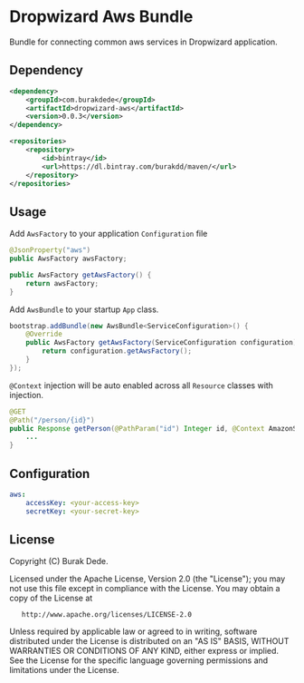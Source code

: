 Dropwizard Aws Bundle
======================

Bundle for connecting common aws services in Dropwizard application.

Dependency
----------

```xml
<dependency>
    <groupId>com.burakdede</groupId>
    <artifactId>dropwizard-aws</artifactId>
    <version>0.0.3</version>
</dependency>

<repositories>
    <repository>
        <id>bintray</id>
        <url>https://dl.bintray.com/burakdd/maven/</url>
    </repository>
</repositories>
```

Usage
-----

Add `AwsFactory` to your application `Configuration` file

```java
@JsonProperty("aws")
public AwsFactory awsFactory;

public AwsFactory getAwsFactory() {
    return awsFactory;
}
```

Add `AwsBundle` to your startup `App` class.

```java
bootstrap.addBundle(new AwsBundle<ServiceConfiguration>() {
    @Override
    public AwsFactory getAwsFactory(ServiceConfiguration configuration) {
        return configuration.getAwsFactory();
    }
});
```

`@Context` injection will be auto enabled across all `Resource` classes with injection.

```java
@GET
@Path("/person/{id}")
public Response getPerson(@PathParam("id") Integer id, @Context AmazonSNSClient sns) {
    ...
}
```

Configuration
------------

```yml
aws:
    accessKey: <your-access-key>
    secretKey: <your-secret-key>
```

License
-------

Copyright (C) Burak Dede.

Licensed under the Apache License, Version 2.0 (the "License");
you may not use this file except in compliance with the License.
You may obtain a copy of the License at

       http://www.apache.org/licenses/LICENSE-2.0

Unless required by applicable law or agreed to in writing, software
distributed under the License is distributed on an "AS IS" BASIS,
WITHOUT WARRANTIES OR CONDITIONS OF ANY KIND, either express or implied.
See the License for the specific language governing permissions and
limitations under the License.


